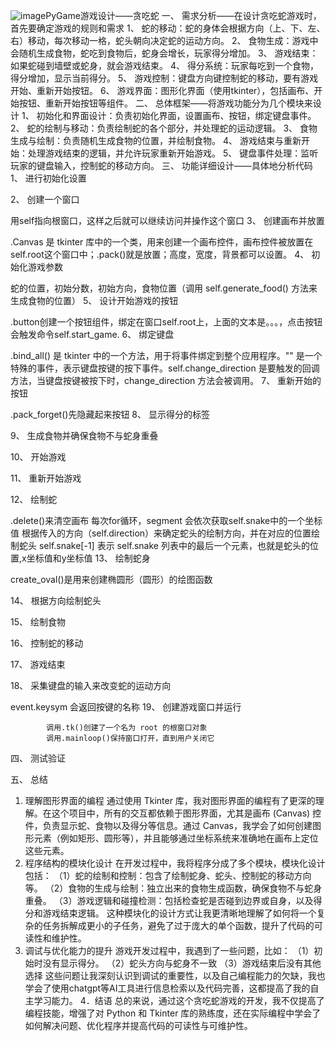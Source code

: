 ![image](https://github.com/user-attachments/assets/ed317f8d-7811-42f0-b815-6540e3350cd1)PyGame游戏设计——贪吃蛇
一、	需求分析——在设计贪吃蛇游戏时，首先要确定游戏的规则和需求
1、	蛇的移动：蛇的身体会根据方向（上、下、左、右）移动，每次移动一格，蛇头朝向决定蛇的运动方向。
2、	食物生成：游戏中会随机生成食物，蛇吃到食物后，蛇身会增长，玩家得分增加。
3、	游戏结束：如果蛇碰到墙壁或蛇身，就会游戏结束。
4、	得分系统：玩家每吃到一个食物，得分增加，显示当前得分。
5、	游戏控制：键盘方向键控制蛇的移动，要有游戏开始、重新开始按钮。
6、	游戏界面：图形化界面（使用tkinter），包括画布、开始按钮、重新开始按钮等组件。
二、	总体框架——将游戏功能分为几个模块来设计
1、	初始化和界面设计：负责初始化界面，设置画布、按钮，绑定键盘事件。
2、	蛇的绘制与移动：负责绘制蛇的各个部分，并处理蛇的运动逻辑。
3、	食物生成与绘制：负责随机生成食物的位置，并绘制食物。
4、	游戏结束与重新开始：处理游戏结束的逻辑，并允许玩家重新开始游戏。
5、	键盘事件处理：监听玩家的键盘输入，控制蛇的移动方向。
三、	功能详细设计——具体地分析代码
1、	进行初始化设置
 
2、	创建一个窗口
 
用self指向根窗口，这样之后就可以继续访问并操作这个窗口
3、	创建画布并放置
 
.Canvas 是 tkinter 库中的一个类，用来创建一个画布控件，画布控件被放置在self.root这个窗口中；.pack()就是放置；高度，宽度，背景都可以设置。
4、	初始化游戏参数
 
蛇的位置，初始分数，初始方向，食物位置（调用 self.generate_food() 方法来生成食物的位置）
5、	设计开始游戏的按钮
 
.button创建一个按钮组件，绑定在窗口self.root上，上面的文本是。。。，点击按钮会触发命令self.start_game.
6、	绑定键盘
 
.bind_all() 是 tkinter 中的一个方法，用于将事件绑定到整个应用程序。"<Key>" 是一个特殊的事件，表示键盘按键的按下事件。self.change_direction 是要触发的回调方法，当键盘按键被按下时，change_direction 方法会被调用。
7、	重新开始的按钮
 
.pack_forget()先隐藏起来按钮
8、	显示得分的标签
 
9、	生成食物并确保食物不与蛇身重叠
 
10、	开始游戏
 
11、	重新开始游戏
 
12、	绘制蛇
 
.delete()来清空画布
每次for循环，segment 会依次获取self.snake中的一个坐标值
根据传入的方向（self.direction）来确定蛇头的绘制方向，并在对应的位置绘制蛇头
self.snake[-1] 表示 self.snake 列表中的最后一个元素，也就是蛇头的位置,x坐标值和y坐标值
13、	绘制蛇身
 
create_oval()是用来创建椭圆形（圆形）的绘图函数

14、	根据方向绘制蛇头
 
15、	绘制食物
 











16、	控制蛇的移动
 
17、	游戏结束
 




18、	采集键盘的输入来改变蛇的运动方向
 
event.keysym 会返回按键的名称
19、	创建游戏窗口并运行
 
			调用.tk()创建了一个名为 root 的根窗口对象
			调用.mainloop()保持窗口打开，直到用户关闭它
四、	测试验证
 
五、	总结
1.	理解图形界面的编程
通过使用 Tkinter 库，我对图形界面的编程有了更深的理解。在这个项目中，所有的交互都依赖于图形界面，尤其是画布 (Canvas) 控件，负责显示蛇、食物以及得分等信息。通过 Canvas，我学会了如何创建图形元素（例如矩形、圆形等），并且能够通过坐标系统来准确地在画布上定位这些元素。
2. 程序结构的模块化设计
在开发过程中，我将程序分成了多个模块，模块化设计包括：
（1）蛇的绘制和控制：包含了绘制蛇身、蛇头、控制蛇的移动方向等。
（2）食物的生成与绘制：独立出来的食物生成函数，确保食物不与蛇身重叠。
（3）游戏逻辑和碰撞检测：包括检查蛇是否碰到边界或自身，以及得分和游戏结束逻辑。
这种模块化的设计方式让我更清晰地理解了如何将一个复杂的任务拆解成更小的子任务，避免了过于庞大的单个函数，提升了代码的可读性和维护性。
3. 调试与优化能力的提升
游戏开发过程中，我遇到了一些问题，比如：
（1）初始时没有显示得分。
（2）蛇头方向与蛇身不一致
（3）游戏结束后没有其他选择
这些问题让我深刻认识到调试的重要性，以及自己编程能力的欠缺，我也学会了使用chatgpt等AI工具进行信息检索以及代码完善，这都提高了我的自主学习能力。
4．结语
总的来说，通过这个贪吃蛇游戏的开发，我不仅提高了编程技能，增强了对 Python 和 Tkinter 库的熟练度，还在实际编程中学会了如何解决问题、优化程序并提高代码的可读性与可维护性。


